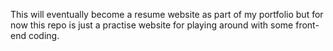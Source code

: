 This will eventually become a resume website as part of my portfolio but for now this repo is just a practise website for playing around with some front-end coding.

